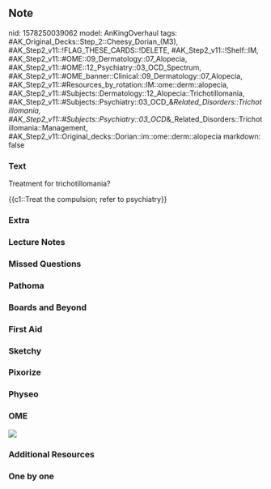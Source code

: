 ## Note
nid: 1578250039062
model: AnKingOverhaul
tags: #AK_Original_Decks::Step_2::Cheesy_Dorian_(M3), #AK_Step2_v11::!FLAG_THESE_CARDS::!DELETE, #AK_Step2_v11::!Shelf::IM, #AK_Step2_v11::#OME::09_Dermatology::07_Alopecia, #AK_Step2_v11::#OME::12_Psychiatry::03_OCD_Spectrum, #AK_Step2_v11::#OME_banner::Clinical::09_Dermatology::07_Alopecia, #AK_Step2_v11::#Resources_by_rotation::IM::ome::derm::alopecia, #AK_Step2_v11::#Subjects::Dermatology::12_Alopecia::Trichotillomania, #AK_Step2_v11::#Subjects::Psychiatry::03_OCD_&_Related_Disorders::Trichotillomania, #AK_Step2_v11::#Subjects::Psychiatry::03_OCD_&_Related_Disorders::Trichotillomania::Management, #AK_Step2_v11::Original_decks::Dorian::im::ome::derm::alopecia
markdown: false

### Text
Treatment for trichotillomania?
<div>
  {{c1::Treat the compulsion; refer to psychiatry}}
</div>

### Extra


### Lecture Notes


### Missed Questions


### Pathoma


### Boards and Beyond


### First Aid


### Sketchy


### Pixorize


### Physeo


### OME
<div class="ome-widget">
  <a href=
  "https://onlinemeded.org/spa/dermatology/alopecia/acquire?ref=anki">
  <img src="_OME_AnkiFlashcards_Lesson_4.png"></a>
</div>

### Additional Resources


### One by one

